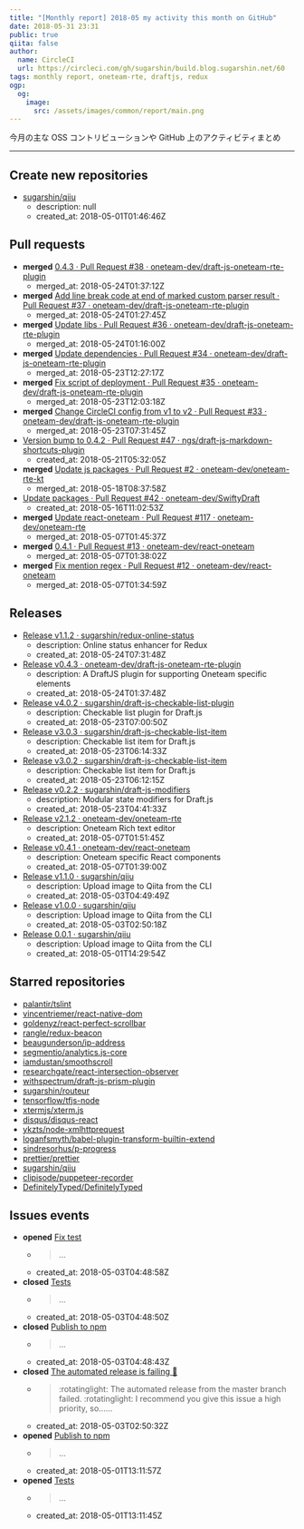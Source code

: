 ```yaml
---
title: "[Monthly report] 2018-05 my activity this month on GitHub"
date: 2018-05-31 23:31
public: true
qiita: false
author:
  name: CircleCI
  url: https://circleci.com/gh/sugarshin/build.blog.sugarshin.net/60
tags: monthly report, oneteam-rte, draftjs, redux
ogp:
  og:
    image:
      src: /assets/images/common/report/main.png
---
```


今月の主な OSS コントリビューションや GitHub 上のアクティビティまとめ

***

## Create new repositories

- [sugarshin/qiiu](https://github.com/sugarshin/qiiu)
  - description: null
  - created_at: 2018-05-01T01:46:46Z

## Pull requests

- **merged** [0.4.3 · Pull Request #38 · oneteam-dev/draft-js-oneteam-rte-plugin](https://github.com/oneteam-dev/draft-js-oneteam-rte-plugin/pull/38)
  - merged_at: 2018-05-24T01:37:12Z
- **merged** [Add line break code at end of marked custom parser result · Pull Request #37 · oneteam-dev/draft-js-oneteam-rte-plugin](https://github.com/oneteam-dev/draft-js-oneteam-rte-plugin/pull/37)
  - merged_at: 2018-05-24T01:27:45Z
- **merged** [Update libs · Pull Request #36 · oneteam-dev/draft-js-oneteam-rte-plugin](https://github.com/oneteam-dev/draft-js-oneteam-rte-plugin/pull/36)
  - merged_at: 2018-05-24T01:16:00Z
- **merged** [Update dependencies · Pull Request #34 · oneteam-dev/draft-js-oneteam-rte-plugin](https://github.com/oneteam-dev/draft-js-oneteam-rte-plugin/pull/34)
  - merged_at: 2018-05-23T12:27:17Z
- **merged** [Fix script of deployment · Pull Request #35 · oneteam-dev/draft-js-oneteam-rte-plugin](https://github.com/oneteam-dev/draft-js-oneteam-rte-plugin/pull/35)
  - merged_at: 2018-05-23T12:03:18Z
- **merged** [Change CircleCI config from v1 to v2 · Pull Request #33 · oneteam-dev/draft-js-oneteam-rte-plugin](https://github.com/oneteam-dev/draft-js-oneteam-rte-plugin/pull/33)
  - merged_at: 2018-05-23T07:31:45Z
- [Version bump to 0.4.2 · Pull Request #47 · ngs/draft-js-markdown-shortcuts-plugin](https://github.com/ngs/draft-js-markdown-shortcuts-plugin/pull/47)
  - created_at: 2018-05-21T05:32:05Z
- **merged** [Update js packages · Pull Request #2 · oneteam-dev/oneteam-rte-kt](https://github.com/oneteam-dev/oneteam-rte-kt/pull/2)
  - merged_at: 2018-05-18T08:37:58Z
- [Update packages · Pull Request #42 · oneteam-dev/SwiftyDraft](https://github.com/oneteam-dev/SwiftyDraft/pull/42)
  - created_at: 2018-05-16T11:02:53Z
- **merged** [Update react-oneteam · Pull Request #117 · oneteam-dev/oneteam-rte](https://github.com/oneteam-dev/oneteam-rte/pull/117)
  - merged_at: 2018-05-07T01:45:37Z
- **merged** [0.4.1 · Pull Request #13 · oneteam-dev/react-oneteam](https://github.com/oneteam-dev/react-oneteam/pull/13)
  - merged_at: 2018-05-07T01:38:02Z
- **merged** [Fix mention regex · Pull Request #12 · oneteam-dev/react-oneteam](https://github.com/oneteam-dev/react-oneteam/pull/12)
  - merged_at: 2018-05-07T01:34:59Z

## Releases

- [Release v1.1.2 · sugarshin/redux-online-status](https://github.com/sugarshin/redux-online-status/releases/tag/v1.1.2)
  - description: Online status enhancer for Redux
  - created_at: 2018-05-24T07:31:48Z
- [Release v0.4.3 · oneteam-dev/draft-js-oneteam-rte-plugin](https://github.com/oneteam-dev/draft-js-oneteam-rte-plugin/releases/tag/v0.4.3)
  - description: A DraftJS plugin for supporting Oneteam specific elements
  - created_at: 2018-05-24T01:37:48Z
- [Release v4.0.2 · sugarshin/draft-js-checkable-list-plugin](https://github.com/sugarshin/draft-js-checkable-list-plugin/releases/tag/v4.0.2)
  - description: Checkable list plugin for Draft.js
  - created_at: 2018-05-23T07:00:50Z
- [Release v3.0.3 · sugarshin/draft-js-checkable-list-item](https://github.com/sugarshin/draft-js-checkable-list-item/releases/tag/v3.0.3)
  - description: Checkable list item for Draft.js
  - created_at: 2018-05-23T06:14:33Z
- [Release v3.0.2 · sugarshin/draft-js-checkable-list-item](https://github.com/sugarshin/draft-js-checkable-list-item/releases/tag/v3.0.2)
  - description: Checkable list item for Draft.js
  - created_at: 2018-05-23T06:12:15Z
- [Release v0.2.2 · sugarshin/draft-js-modifiers](https://github.com/sugarshin/draft-js-modifiers/releases/tag/v0.2.2)
  - description: Modular state modifiers for Draft.js
  - created_at: 2018-05-23T04:41:33Z
- [Release v2.1.2 · oneteam-dev/oneteam-rte](https://github.com/oneteam-dev/oneteam-rte/releases/tag/v2.1.2)
  - description: Oneteam Rich text editor
  - created_at: 2018-05-07T01:51:45Z
- [Release v0.4.1 · oneteam-dev/react-oneteam](https://github.com/oneteam-dev/react-oneteam/releases/tag/v0.4.1)
  - description: Oneteam specific React components
  - created_at: 2018-05-07T01:39:00Z
- [Release v1.1.0 · sugarshin/qiiu](https://github.com/sugarshin/qiiu/releases/tag/v1.1.0)
  - description:  Upload image to Qiita from the CLI
  - created_at: 2018-05-03T04:49:49Z
- [Release v1.0.0 · sugarshin/qiiu](https://github.com/sugarshin/qiiu/releases/tag/v1.0.0)
  - description:  Upload image to Qiita from the CLI
  - created_at: 2018-05-03T02:50:18Z
- [Release 0.0.1 · sugarshin/qiiu](https://github.com/sugarshin/qiiu/releases/tag/0.0.1)
  - description:  Upload image to Qiita from the CLI
  - created_at: 2018-05-01T14:29:54Z

## Starred repositories

- [palantir/tslint](https://github.com/palantir/tslint)
- [vincentriemer/react-native-dom](https://github.com/vincentriemer/react-native-dom)
- [goldenyz/react-perfect-scrollbar](https://github.com/goldenyz/react-perfect-scrollbar)
- [rangle/redux-beacon](https://github.com/rangle/redux-beacon)
- [beaugunderson/ip-address](https://github.com/beaugunderson/ip-address)
- [segmentio/analytics.js-core](https://github.com/segmentio/analytics.js-core)
- [iamdustan/smoothscroll](https://github.com/iamdustan/smoothscroll)
- [researchgate/react-intersection-observer](https://github.com/researchgate/react-intersection-observer)
- [withspectrum/draft-js-prism-plugin](https://github.com/withspectrum/draft-js-prism-plugin)
- [sugarshin/routeur](https://github.com/sugarshin/routeur)
- [tensorflow/tfjs-node](https://github.com/tensorflow/tfjs-node)
- [xtermjs/xterm.js](https://github.com/xtermjs/xterm.js)
- [disqus/disqus-react](https://github.com/disqus/disqus-react)
- [ykzts/node-xmlhttprequest](https://github.com/ykzts/node-xmlhttprequest)
- [loganfsmyth/babel-plugin-transform-builtin-extend](https://github.com/loganfsmyth/babel-plugin-transform-builtin-extend)
- [sindresorhus/p-progress](https://github.com/sindresorhus/p-progress)
- [prettier/prettier](https://github.com/prettier/prettier)
- [sugarshin/qiiu](https://github.com/sugarshin/qiiu)
- [clipisode/puppeteer-recorder](https://github.com/clipisode/puppeteer-recorder)
- [DefinitelyTyped/DefinitelyTyped](https://github.com/DefinitelyTyped/DefinitelyTyped)

## Issues events

- **opened** [Fix test](https://github.com/sugarshin/qiiu/issues/6)
  - > ...
  - created_at: 2018-05-03T04:48:58Z
- **closed** [Tests](https://github.com/sugarshin/qiiu/issues/1)
  - > ...
  - created_at: 2018-05-03T04:48:50Z
- **closed** [Publish to npm](https://github.com/sugarshin/qiiu/issues/2)
  - > ...
  - created_at: 2018-05-03T04:48:43Z
- **closed** [The automated release is failing 🚨](https://github.com/sugarshin/qiiu/issues/3)
  - > :rotatinglight: The automated release from the master branch failed. :rotatinglight:  I recommend you give this issue a high priority, so......
  - created_at: 2018-05-03T02:50:32Z
- **opened** [Publish to npm](https://github.com/sugarshin/qiiu/issues/2)
  - > ...
  - created_at: 2018-05-01T13:11:57Z
- **opened** [Tests](https://github.com/sugarshin/qiiu/issues/1)
  - > ...
  - created_at: 2018-05-01T13:11:45Z
